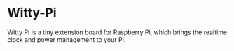 # Witty-Pi
Witty Pi is a tiny extension board for Raspberry Pi, which brings the realtime clock and power management to your Pi.
